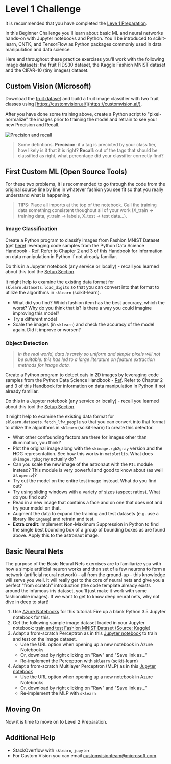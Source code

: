 # Level 1 Challenge

It is recommended that you have completed the [Leve 1 Preparation](level1_prep).

In this Beginner Challenge you'll learn about basic ML and neural networks hands-on with Jupyter notebooks and Python.  You'll be introduced to scikit-learn, CNTK, and TensorFlow as Python packages commonly used in data manipulation and data science.  

Here and throughout these practice exercises you'll work with the following image datasets: the fruit FIDS30 dataset, the Kaggle Fashion MNIST dataset and the CIFAR-10 (tiny images) dataset.

## Custom Vision (Microsoft)

Download the [fruit dataset](http://www.vicos.si/Downloads/FIDS30) and build a fruit image classifier with two fruit classes using [https://customvision.ai/](https://customvision.ai/).

After you have done some training above, create a Python script to "pixel-normalize" the images prior to training the model and retrain to see your new Precision and Recall.

![Precision and recall](http://nlpforhackers.io/wp-content/uploads/2017/01/Precision-Recall.png)

> Some defintions.  **Precision**:  if a tag is precicted by your classifier, how likely is it that it is right?  **Recall**:  out of the tags that should be classified as right, what percentage did your classifier correctly find?


## First Custom ML (Open Source Tools)

For these two problems, it is recommended to go through the code from the original source line by line in whatever fashion you see fit so that you really understand what is happening.

> TIPS:  Place all imports at the top of the notebook.  Call the training data something consistent thoughout all of your work (X_train -> training data, y_train -> labels, X_test -> test data...).

### Image Classification

Create a Python program to classify images from Fashion MNIST Dataset (get [here](https://www.kaggle.com/zalando-research/fashionmnist/data)) leveraging code samples from the Python Data Science Handbook - [Ref](https://jakevdp.github.io/PythonDataScienceHandbook/05.02-introducing-scikit-learn.html#Application:-Exploring-Hand-written-Digits).  Refer to Chapter 2 and 3 of this Handbook for information on data manipulation in Python if not already familiar.

Do this in a Jupyter notebook (any service or locally) - recall you learned about this tool the [Setup Section](level1_setup).  

It might help to examine the existing data format for `sklearn.datasets.load_digits` so that you can convert into that format to utilize the algorithms in `sklearn` (scikit-learn).  

- What did you find?  Which fashion item has the best accuracy, which the worst?  Why do you think that is?  Is there a way you could imagine improving this model?
- Try a different model
- Scale the images (in `sklearn`) and check the accuracy of the model again.  Did it improve or worsen?



### Object Detection

> _In the real world, data is rarely so uniform and simple pixels will not be suitable: this has led to a large literature on feature extraction methods for image data._

Create a Python program to detect cats in 2D images by leveraging code samples from the Python Data Science Handbook - [Ref](https://jakevdp.github.io/PythonDataScienceHandbook/05.14-image-features.html).  Refer to Chapter 2 and 3 of this Handbook for information on data manipulation in Python if not already familiar.

Do this in a Jupyter notebook (any service or locally) - recall you learned about this tool the [Setup Section](level1_setup).  

It might help to examine the existing data format for `sklearn.datasets.fetch_lfw_people` so that you can convert into that format to utilize the algorithms in `sklearn` (scikit-learn) to create this detector.  

- What other confounding factors are there for images other than illumination, you think?
- Plot the original image along with the `skimage.rgb2gray` version and the HOG representation.  See how this works in `matplotlib`.  What does `skimage.rgb2gray` actually do?
- Can you scale the new image of the astronaut with the `PIL` module instead?  This module is very powerful and good to know about (as well as `opencv`)?
- Try out the model on the entire test image instead.  What do you find out?
- Try using sliding windows with a variety of sizes (aspect ratios).  What do you find out?
- Read in a new image that contains a face and on one that does not and try your model on that.
- Augment the data to expand the training and test datasets (e.g. use a library like `imgaug`) and retrain and test.
- **Extra credit**:  Implement Non-Maximum Suppression in Python to find the single best bounding box of a group of bounding boxes as are found above.  Apply this to the astronaut image.


## Basic Neural Nets

The purpose of the Basic Neural Nets exercises are to familiarize you with how a simple artificial neuron works and then set of a few neurons to form a network (artificial neural network) - all from the ground-up - this knowledge will serve you well.  It will really get to the core of neural nets and give you a perfect "from scratch" introduction (the code template already exists around the infamous iris dataset, you'll just make it work with some fashionable images).  If we want to get to know deep neural nets, why not dive in deep to start!

1.  Use [Azure Notebooks](https://notebooks.azure.com) for this tutorial.  Fire up a blank Python 3.5 Jupyter notebook for this.
2. Get the following sample image dataset loaded in your Jupyter notebook: [train and test Fashion MNIST Dataset (Source: Kaggle)](https://www.kaggle.com/zalando-research/fashionmnist/data)
3. Adapt a from-scratch Perceptron as in this [Jupyter notebook](https://github.com/rasbt/python-machine-learning-book-2nd-edition/blob/master/code/ch02/ch02.ipynb) to train and test on the image dataset.
    - Use the URL option when opening up a new notebook in Azure Notebooks
    - Or, download by right clicking on "Raw" and "Save link as..."
    - Re-implement the Perceptron with `sklearn` (scikit-learn)
4. Adapt a from-scratch Multilayer Perceptron (MLP) as in this [Jupyter notebook](https://github.com/rasbt/python-machine-learning-book-2nd-edition/blob/master/code/ch12/ch12.ipynb)
    - Use the URL option when opening up a new notebook in Azure Notebooks
    - Or, download by right clicking on "Raw" and "Save link as..."
    - Re-implement the MLP with `sklearn`

## Moving On

Now it is time to move on to Level 2 Preparation.

## Additional Help

- StackOverflow with `sklearn`, `jupyter`
- For Custom Vision you can email customvisionteam@microsoft.com.
